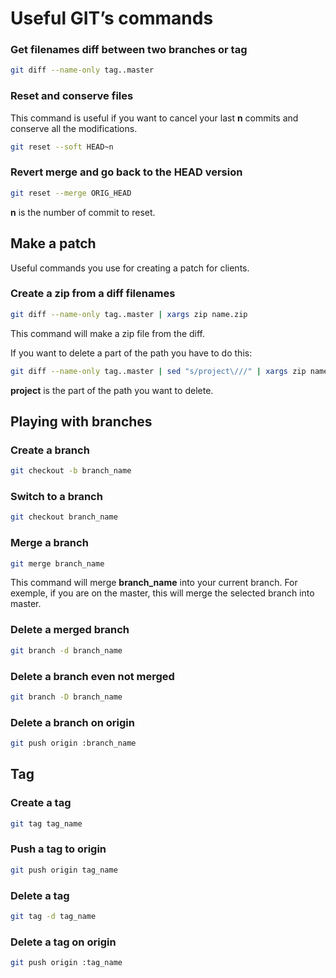 # Useful GIT’s commands

### Get filenames diff between two branches or tag
```bash
git diff --name-only tag..master
```

### Reset and conserve files
This command is useful if you want to cancel your last **n** commits and conserve all the modifications.

```bash
git reset --soft HEAD~n
```

### Revert merge and go back to the HEAD version

```bash
git reset --merge ORIG_HEAD
```

**n** is the number of commit to reset.

## Make a patch

Useful commands you use for creating a patch for clients.

### Create a zip from a diff filenames
```bash
git diff --name-only tag..master | xargs zip name.zip
```

This command will make a zip file from the diff.

If you want to delete a part of the path you have to do this:

```bash
git diff --name-only tag..master | sed "s/project\///" | xargs zip name.zip
```

**project** is the part of the path you want to delete.

## Playing with branches

### Create a branch
```bash
git checkout -b branch_name
```

### Switch to a branch
```bash
git checkout branch_name
```

### Merge a branch
```bash
git merge branch_name
```

This command will merge **branch_name** into your current branch.
For exemple, if you are on the master, this will merge the selected branch into master.

### Delete a merged branch
```bash
git branch -d branch_name
```

### Delete a branch even not merged
```bash
git branch -D branch_name
```

### Delete a branch on origin
```bash
git push origin :branch_name
```

## Tag

### Create a tag
```bash
git tag tag_name
```

### Push a tag to origin
```bash
git push origin tag_name
```

### Delete a tag
```bash
git tag -d tag_name
```

### Delete a tag on origin
```bash
git push origin :tag_name
```
